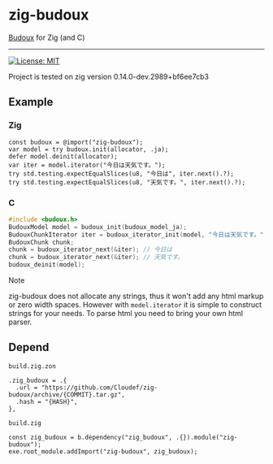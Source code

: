 # zig-budoux

[Budoux](https://github.com/google/budoux) for Zig (and C)

---

[![License: MIT](https://img.shields.io/badge/License-MIT-yellow.svg)](https://opensource.org/licenses/MIT)

Project is tested on zig version 0.14.0-dev.2989+bf6ee7cb3

## Example

### Zig

```zig
const budoux = @import("zig-budoux");
var model = try budoux.init(allocator, .ja);
defer model.deinit(allocator);
var iter = model.iterator("今日は天気です。");
try std.testing.expectEqualSlices(u8, "今日は", iter.next().?);
try std.testing.expectEqualSlices(u8, "天気です。", iter.next().?);
```

### C

```c
#include <budoux.h>
BudouxModel model = budoux_init(budoux_model_ja);
BudouxChunkIterator iter = budoux_iterator_init(model, "今日は天気です。");
BudouxChunk chunk;
chunk = budoux_iterator_next(&iter); // 今日は
chunk = budoux_iterator_next(&iter); // 天気です。
budoux_deinit(model);
```

> [!NOTE]
> zig-budoux does not allocate any strings, thus it won't add any html markup or zero width spaces.
> However with `model.iterator` it is simple to construct strings for your needs.
> To parse html you need to bring your own html parser.

## Depend

`build.zig.zon`
```zig
.zig_budoux = .{
  .url = "https://github.com/Cloudef/zig-budoux/archive/{COMMIT}.tar.gz",
  .hash = "{HASH}",
},
```

`build.zig`
```zig
const zig_budoux = b.dependency("zig_budoux", .{}).module("zig-budoux");
exe.root_module.addImport("zig-budoux", zig_budoux);
```
